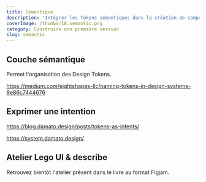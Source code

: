 ```yaml
---
title: Sémantique
description: 'Intégrer les Tokens sémantiques dans la création de composants : L’étape clé'
coverImage: /thumbs/18.semantic.png
category: Construire une première version
slug: semantic
---
```


## Couche sémantique

Permet l'organisation des Design Tokens.

https://medium.com/eightshapes-llc/naming-tokens-in-design-systems-9e86c7444676

## Exprimer une intention

https://blog.damato.design/posts/tokens-as-intents/

https://system.damato.design/

## Atelier Lego UI & describe

Retrouvez bientôt l'atelier présent dans le livre au format Figjam.

<!--Au format Figjam, publié sur Figma.com
 TODO update with published URL 
https://www.figma.com/file/g5ETarWVyP5XSen3laQ9rA/-->

<!--Aperçu

 TODO update with published URL 
<iframe class="figma-workshop" src="https://www.figma.com/embed?embed_host=share&url=https://www.figma.com/file/g5ETarWVyP5XSen3laQ9rA"></iframe>-->
